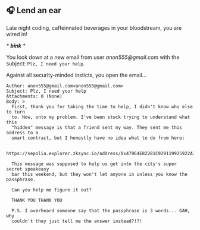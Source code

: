 ## 🎧 Lend an ear

Late night coding, caffeinnated beverages in your bloodstream, you are wired in!
 
_* **bink** *_
 
You look down at a new email from user _anon555@gmail.com_ with the subject:
`Plz, I need your help`.

Against all security-minded insticts, you open the email...

```
Author: anon555@gmail.com<anon555@gmail.com>
Subject: Plz, I need your help
Attachments: 0 (None)
Body: >
  First, thank you for taking the time to help, I didn't know who else to turn
  to. Now, onto my problem. I've been stuck trying to understand what this
  "hidden" message is that a friend sent my way. They sent me this address to a
  smart contract, but I honestly have no idea what to do from here:
  
  https://sepolia.explorer.zksync.io/address/0x47964E82281C929119925922A300aDd66bbBe957

  This message was supposed to help us get into the city's super secret speakeasy
  bar this weekend, but they won't let anyone in unless you know the passphrase.

  Can you help me figure it out?

  THANK YOU THANK YOU

  P.S. I overheard someone say that the passphrase is 3 words... GAH, why
  couldn't they just tell me the answer instead?!?!
```
